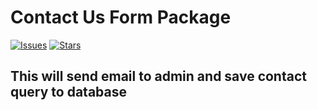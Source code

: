 
# Contact Us Form Package

[![Issues](https://img.shields.io/github/issues/shuvo-sutradhar/contact-package?style=flat-square)](https://github.com/shuvo-sutradhar/contact-package/issues)
[![Stars](https://img.shields.io/github/issues/shuvo-sutradhar/contact-package?style=flat-square)](https://github.com/shuvo-sutradhar/contact-package/stargazers)


## This will send email to admin and save contact query to database
